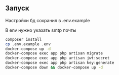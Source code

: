 ## Запуск
Настройки бд сохранил в .env.example

В env нужно указать smtp почты
```sh
composer install
cp .env.example .env
docker-compose up -d
docker-compose exec app php artisan migrate
docker-compose exec app php artisan jwt:secret
docker-compose exec app php artisan key:generate
docker-compose down && docker-compose up -d
```
